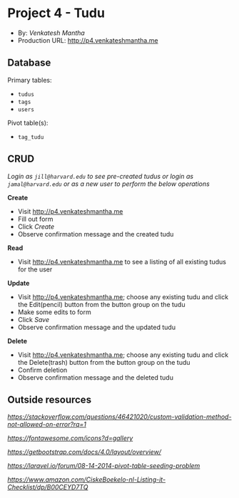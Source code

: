 # Project 4 - Tudu
+ By: *Venkatesh Mantha*
+ Production URL: <http://p4.venkateshmantha.me>

## Database

Primary tables:
  + `tudus`
  + `tags`
  + `users`
  
Pivot table(s):
  + `tag_tudu`


## CRUD
*Login as `jill@harvard.edu` to see pre-created tudus or login as `jamal@harvard.edu` or as a new user to perform the below operations*

__Create__
  + Visit <http://p4.venkateshmantha.me>
  + Fill out form
  + Click *Create*
  + Observe confirmation message and the created tudu
  
__Read__
  + Visit <http://p4.venkateshmantha.me> to see a listing of all existing tudus for the user
  
__Update__
  + Visit <http://p4.venkateshmantha.me>; choose any existing tudu and click the Edit(pencil) button from the button group on the tudu
  + Make some edits to form
  + Click *Save*
  + Observe confirmation message and the updated tudu
  
__Delete__
  + Visit <http://p4.venkateshmantha.me>; choose any existing tudu and click the Delete(trash) button from the button group on the tudu
  + Confirm deletion
  + Observe confirmation message and the deleted tudu

## Outside resources
*https://stackoverflow.com/questions/46421020/custom-validation-method-not-allowed-on-error?rq=1*

*https://fontawesome.com/icons?d=gallery*

*https://getbootstrap.com/docs/4.0/layout/overview/*

*https://laravel.io/forum/08-14-2014-pivot-table-seeding-problem*

*https://www.amazon.com/CiskeBoekelo-nl-Listing-it-Checklist/dp/B00CEYD7TQ*

